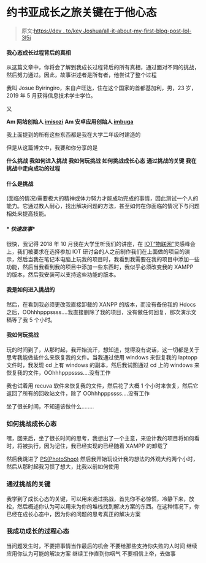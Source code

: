 # 约书亚成长之旅关键在于他心态

> 原文:[https://dev . to/key Joshua/all-it-about-my-first-blog-post-lol-3l5j](https://dev.to/keyjoshua/all-it-about-my-first-blog-post-lol-3l5j)

#### [](#the-truth-behind-all-the-process-of-growing-my-mindset)**我心态成长过程背后的真相**

从这篇文章中，你将会了解到我成长过程背后的所有真相，通过面对不同的挑战，然后努力通过。因此，故事讲述者是所有者，他尝试了整个过程

我叫 Josue Byiringiro，来自卢旺达，住在这个国家的首都基加利，男，23 岁，2019 年 5 月获得信息技术学士学位。

又

**Am 网站创始人 [imisozi](//www.imisozi.cf)**
**Am 安卓应用创始人 [imbuga](https://abhiandroid.com/androidstudio/generate-signed-apk-android-studio.html)**

我上面提到的所有这些东西都是我在大学二年级时建造的

但是从这篇博文中，我要和你分享的是

**什么挑战**
**我如何进入挑战**
**我如何玩挑战**
**如何挑战成长心态**
**通过挑战的关键**
**我在挑战中走向成功的过程**

#### [](#what-is-challenge)**什么是挑战**

(面临的情况)需要极大的精神或体力努力才能成功完成的事情，因此测试一个人的能力。它通过教人耐心，找出解决问题的方法，甚至如何在你面临的情况下与问题相处来提高技能。

#### [](#quick-story-)* *快速故事**

很快，我记得 2018 年 10 月我在大学里听我们的讲座，在 [IOT“物联网”](https://en.wikipedia.org/wiki/Internet_of_things)灵感峰会上，我们被要求在选择参加 IOT 研讨会的人之前制作我们在上面做的项目的演示，然后当我在笔记本电脑上玩我的项目时，我看到我需要在我的项目中添加一些功能，然后当我看到我的项目中添加一些东西时，我似乎必须改变我的 XAMPP 的版本，然后我安装可以支持这些功能的版本。

#### [](#how-i-got-into-challenge)**我是如何进入挑战的**

然后，在看到我必须更改我直接卸载的 XANPP 的版本，而没有备份我的 Hdocs 之后，OOhhhpppssss....我直接删除了我的项目，没有做任何回复，那次演示文稿等了我 5 个小时。

#### [](#how-i-play-with-challenge)**我如何玩挑战**

玩的时间到了，从那时起，我开始流汗，想知道，觉得没有说话，这一切都是关于思考我能做些什么来恢复我的文件。当我通过使用 windows 来恢复我的 laptopp 文件时，我发现 cd 上有 windows 的副本，然后我试图通过 cd 上的 windows 来恢复我的文件，OOhhhpppssss....没有工作

我也试着用 recuva 软件来恢复我的文件，然后花了大概 1 个小时来恢复，然后它返回了所有的回收站文件，除了 OOhhhpppssss....没有工作

坐了很长时间，不知道该做什么........

### [](#how-challenge-growth-mindset)**如何挑战成长心态**

嘿，回来后，坐了很长时间的思考，我想出了一个主意，来设计我的项目将如何看时，将被执行，因为记住，我已经实现的已经随着 XAMPP 的卸载了

然后我跳进了 [PS(PhotoShop)](https://photoshop-cs5.en.lo4d.com/windows)
然后我开始玩设计我的想法的外观大约两个小时，然后从那时起我习惯了想大，比我以前如何使用

### [](#what-key-to-pass-challenge)**通过挑战的关键**

我学到了成长心态的关键，可以用来通过挑战，首先你不必惊慌，冷静下来，放松，然后概述你认为可以用来为你的堆栈找到解决方案的东西。在这种情况下，你已经在成长心态中，因为你的问题的思考真正的解决方案

### [](#my-process-of-being-successfully-growth-mindset)**我成功成长的过程心态**

当问题发生时，不要把事情当作最后的机会
不要给那些支持你失败的人时间
继续应用你认为可能的解决方案
继续工作直到你咽气
不要相信上帝，去做事